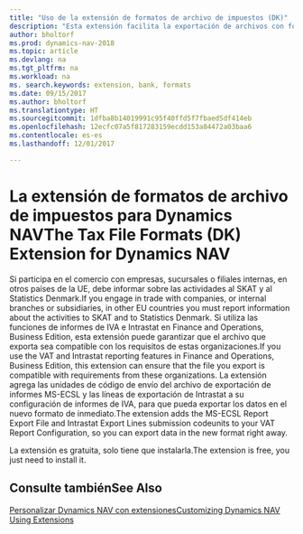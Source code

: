 ```yaml
---
title: "Uso de la extensión de formatos de archivo de impuestos (DK)"
description: "Esta extensión facilita la exportación de archivos con formato predefinido para cumplir con los requisitos del banco para envíos electrónicos."
author: bholtorf
ms.prod: dynamics-nav-2018
ms.topic: article
ms.devlang: na
ms.tgt_pltfrm: na
ms.workload: na
ms. search.keywords: extension, bank, formats
ms.date: 09/15/2017
ms.author: bholtorf
ms.translationtype: HT
ms.sourcegitcommit: 1dfba8b14019991c95f40ffd5f7fbaed5df414eb
ms.openlocfilehash: 12ecfc07a5f817283159ecdd153a84472a03baa6
ms.contentlocale: es-es
ms.lasthandoff: 12/01/2017

---
```


# <a name="the-tax-file-formats-dk-extension-for-dynamics-nav"></a><span data-ttu-id="048a4-103">La extensión de formatos de archivo de impuestos para Dynamics NAV</span><span class="sxs-lookup"><span data-stu-id="048a4-103">The Tax File Formats (DK) Extension for Dynamics NAV</span></span>
<span data-ttu-id="048a4-104">Si participa en el comercio con empresas, sucursales o filiales internas, en otros países de la UE, debe informar sobre las actividades al SKAT y al Statistics Denmark.</span><span class="sxs-lookup"><span data-stu-id="048a4-104">If you engage in trade with companies, or internal branches or subsidiaries, in other EU countries you must report information about the activities to SKAT and to Statistics Denmark.</span></span> <span data-ttu-id="048a4-105">Si utiliza las funciones de informes de IVA e Intrastat en Finance and Operations, Business Edition, esta extensión puede garantizar que el archivo que exporta sea compatible con los requisitos de estas organizaciones.</span><span class="sxs-lookup"><span data-stu-id="048a4-105">If you use the VAT and Intrastat reporting features in Finance and Operations, Business Edition, this extension can ensure that the file you export is compatible with requirements from these organizations.</span></span> <span data-ttu-id="048a4-106">La extensión agrega las unidades de código de envío del archivo de exportación de informes MS-ECSL y las líneas de exportación de Intrastat a su configuración de informes de IVA, para que pueda exportar los datos en el nuevo formato de inmediato.</span><span class="sxs-lookup"><span data-stu-id="048a4-106">The extension adds the MS-ECSL Report Export File and Intrastat Export Lines submission codeunits to your VAT Report Configuration, so you can export data in the new format right away.</span></span>

<span data-ttu-id="048a4-107">La extensión es gratuita, solo tiene que instalarla.</span><span class="sxs-lookup"><span data-stu-id="048a4-107">The extension is free, you just need to install it.</span></span> 

## <a name="see-also"></a><span data-ttu-id="048a4-108">Consulte también</span><span class="sxs-lookup"><span data-stu-id="048a4-108">See Also</span></span>
[<span data-ttu-id="048a4-109">Personalizar Dynamics NAV con extensiones</span><span class="sxs-lookup"><span data-stu-id="048a4-109">Customizing Dynamics NAV Using Extensions</span></span>](ui-extensions.md)
